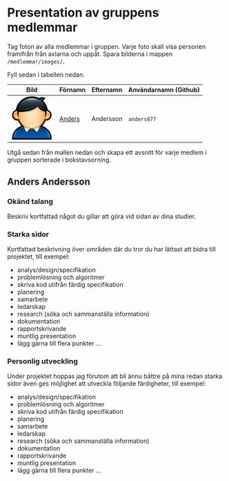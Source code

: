 # Presentation av gruppens medlemmar

Tag foton av alla medlemmar i gruppen. Varje foto skall visa personen framifrån från axlarna och uppåt. Spara bilderna i mappen `/medlemmar/images/`.

Fyll sedan i tabellen nedan. 

Bild                                       | Förnamn               | Efternamn | Användarnamn (Github)
-------------------------------------------|-----------------------|-----------|---------------------
<img src="images/user.png" width="100px">  | [Anders](#anders877)  | Andersson | `anders877`

Utgå sedan från mallen nedan och skapa ett avsnitt för varje medlem i gruppen sorterade i bokstavsorning. 

## Anders Andersson
<a name="anders877"></a>

### Okänd talang
Beskriv kortfattad något du gillar att göra vid sidan av dina studier. 

### Starka sidor

Kortfattad beskrivning över områden där du tror du har lättast att bidra till projektet, till exempel: 
- analys/design/specifikation
- problemlösning och algoritmer
- skriva kod utifrån färdig specifikation
- planering
- samarbete
- ledarskap
- research (söka och sammanställa information)
- dokumentation
- rapportskrivande
- muntlig presentation
- lägg gärna till flera punkter ...

### Personlig utveckling

Under projektet hoppas jag förutom att bli ännu bättre på mina redan starka sidor även ges möjlighet att utveckla följande färdigheter, till exempel: 
- analys/design/specifikation
- problemlösning och algoritmer
- skriva kod utifrån färdig specifikation
- planering
- samarbete
- ledarskap
- research (söka och sammanställa information)
- dokumentation
- rapportskrivande
- muntlig presentation
- lägg gärna till flera punkter ...


